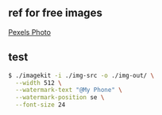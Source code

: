 ## ref for free images

[Pexels Photo](https://www.pexels.com/search/4k%20city/)

## test

```bash
$ ./imagekit -i ./img-src -o ./img-out/ \
  --width 512 \
  --watermark-text "@My Phone" \
  --watermark-position se \
  --font-size 24

```